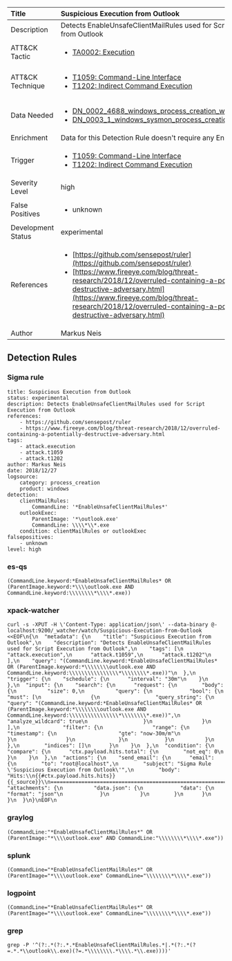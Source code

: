 | Title                | Suspicious Execution from Outlook                                                                                                                                                 |
|:---------------------|:------------------------------------------------------------------------------------------------------------------------------------------------------------|
| Description          | Detects EnableUnsafeClientMailRules used for Script Execution from Outlook                                                                                                                                           |
| ATT&amp;CK Tactic    |  <ul><li>[TA0002: Execution](https://attack.mitre.org/tactics/TA0002)</li></ul>  |
| ATT&amp;CK Technique | <ul><li>[T1059: Command-Line Interface](https://attack.mitre.org/techniques/T1059)</li><li>[T1202: Indirect Command Execution](https://attack.mitre.org/techniques/T1202)</li></ul>  |
| Data Needed          | <ul><li>[DN_0002_4688_windows_process_creation_with_commandline](../Data_Needed/DN_0002_4688_windows_process_creation_with_commandline.md)</li><li>[DN_0003_1_windows_sysmon_process_creation](../Data_Needed/DN_0003_1_windows_sysmon_process_creation.md)</li></ul>  |
| Enrichment           |  Data for this Detection Rule doesn't require any Enrichments.  |
| Trigger              | <ul><li>[T1059: Command-Line Interface](../Triggers/T1059.md)</li><li>[T1202: Indirect Command Execution](../Triggers/T1202.md)</li></ul>  |
| Severity Level       | high |
| False Positives      | <ul><li>unknown</li></ul>  |
| Development Status   | experimental |
| References           | <ul><li>[https://github.com/sensepost/ruler](https://github.com/sensepost/ruler)</li><li>[https://www.fireeye.com/blog/threat-research/2018/12/overruled-containing-a-potentially-destructive-adversary.html](https://www.fireeye.com/blog/threat-research/2018/12/overruled-containing-a-potentially-destructive-adversary.html)</li></ul>  |
| Author               | Markus Neis |


## Detection Rules

### Sigma rule

```
title: Suspicious Execution from Outlook
status: experimental
description: Detects EnableUnsafeClientMailRules used for Script Execution from Outlook
references:
    - https://github.com/sensepost/ruler
    - https://www.fireeye.com/blog/threat-research/2018/12/overruled-containing-a-potentially-destructive-adversary.html
tags:
    - attack.execution
    - attack.t1059
    - attack.t1202
author: Markus Neis
date: 2018/12/27
logsource:
    category: process_creation
    product: windows
detection:
    clientMailRules:
        CommandLine: '*EnableUnsafeClientMailRules*'
    outlookExec:
        ParentImage: '*\outlook.exe'
        CommandLine: \\\\*\\*.exe
    condition: clientMailRules or outlookExec
falsepositives:
    - unknown
level: high

```





### es-qs
    
```
(CommandLine.keyword:*EnableUnsafeClientMailRules* OR (ParentImage.keyword:*\\\\outlook.exe AND CommandLine.keyword:\\\\\\\\*\\\\*.exe))
```


### xpack-watcher
    
```
curl -s -XPUT -H \'Content-Type: application/json\' --data-binary @- localhost:9200/_watcher/watch/Suspicious-Execution-from-Outlook <<EOF\n{\n  "metadata": {\n    "title": "Suspicious Execution from Outlook",\n    "description": "Detects EnableUnsafeClientMailRules used for Script Execution from Outlook",\n    "tags": [\n      "attack.execution",\n      "attack.t1059",\n      "attack.t1202"\n    ],\n    "query": "(CommandLine.keyword:*EnableUnsafeClientMailRules* OR (ParentImage.keyword:*\\\\\\\\outlook.exe AND CommandLine.keyword:\\\\\\\\\\\\\\\\*\\\\\\\\*.exe))"\n  },\n  "trigger": {\n    "schedule": {\n      "interval": "30m"\n    }\n  },\n  "input": {\n    "search": {\n      "request": {\n        "body": {\n          "size": 0,\n          "query": {\n            "bool": {\n              "must": [\n                {\n                  "query_string": {\n                    "query": "(CommandLine.keyword:*EnableUnsafeClientMailRules* OR (ParentImage.keyword:*\\\\\\\\outlook.exe AND CommandLine.keyword:\\\\\\\\\\\\\\\\*\\\\\\\\*.exe))",\n                    "analyze_wildcard": true\n                  }\n                }\n              ],\n              "filter": {\n                "range": {\n                  "timestamp": {\n                    "gte": "now-30m/m"\n                  }\n                }\n              }\n            }\n          }\n        },\n        "indices": []\n      }\n    }\n  },\n  "condition": {\n    "compare": {\n      "ctx.payload.hits.total": {\n        "not_eq": 0\n      }\n    }\n  },\n  "actions": {\n    "send_email": {\n      "email": {\n        "to": "root@localhost",\n        "subject": "Sigma Rule \'Suspicious Execution from Outlook\'",\n        "body": "Hits:\\n{{#ctx.payload.hits.hits}}{{_source}}\\n================================================================================\\n{{/ctx.payload.hits.hits}}",\n        "attachments": {\n          "data.json": {\n            "data": {\n              "format": "json"\n            }\n          }\n        }\n      }\n    }\n  }\n}\nEOF\n
```


### graylog
    
```
(CommandLine:"*EnableUnsafeClientMailRules*" OR (ParentImage:"*\\\\outlook.exe" AND CommandLine:"\\\\\\\\*\\\\*.exe"))
```


### splunk
    
```
(CommandLine="*EnableUnsafeClientMailRules*" OR (ParentImage="*\\\\outlook.exe" CommandLine="\\\\\\\\*\\\\*.exe"))
```


### logpoint
    
```
(CommandLine="*EnableUnsafeClientMailRules*" OR (ParentImage="*\\\\outlook.exe" CommandLine="\\\\\\\\*\\\\*.exe"))
```


### grep
    
```
grep -P '^(?:.*(?:.*.*EnableUnsafeClientMailRules.*|.*(?:.*(?=.*.*\\outlook\\.exe)(?=.*\\\\\\\\.*\\\\.*\\.exe))))'
```



